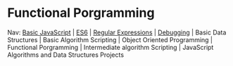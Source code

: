 # Functional Porgramming
	
Nav: [Basic JavaScript](https://github.com/EO4wellness/T-I-L/blob/main/JavaScript/freecodecamp-notes/Basic-JavaScript.md) | [ES6](https://github.com/EO4wellness/T-I-L/blob/main/JavaScript/freecodecamp-notes/ES6.md) | [Regular Expressions](https://github.com/EO4wellness/T-I-L/blob/main/JavaScript/freecodecamp-notes/Regular-Expressions.md) |  [Debugging](https://github.com/EO4wellness/T-I-L/blob/main/JavaScript/freecodecamp-notes/Debugging.md) | Basic Data Structures | Basic Algorithm Scripting |  Object Oriented Programming | Functional Porgramming | Intermediate algorithm Scripting | JavaScript Algorithms and Data Structures Projects
